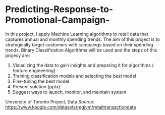 # Predicting-Response-to-Promotional-Campaign-

In this project, I apply Machine Learning algorithms to retail data that captures annual and monthly spending trends. The aim of this project is to strategically target customers with campaings based on their spending trends. Binary Classification Algorithms will be used and the steps of this projecy are:

1. Visualizing the data to gain insights and preparing it for algorithms ( feature engineering)
3. Training classification models and selecting the best model 
4. Fine-tuning the best model
5. Present solution (pptx)
6. Suggest ways to launch, monitor, and maintain system

University of Toronto Project, 
Data Source: https://www.kaggle.com/datasets/regivm/retailtransactiondata

